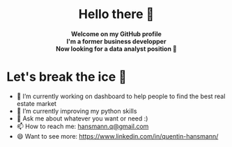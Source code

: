<h1 align="center">
  Hello there 👋 
</h1>
<h4 align="center">
  Welcome on my GitHub profile
  <br> I'm a former business developper
  <br> Now looking for a data analyst position 🤩
</h4>


<h1> Let's break the ice 🧊 </h1>

- 🔭 I’m currently working on dashboard to help people to find the best real estate market 
- 🌱 I’m currently improving my python skills 
- 💬 Ask me about whatever you want or need :) 
- 📫 How to reach me: hansmann.q@gmail.com
- 😄 Want to see more: https://www.linkedin.com/in/quentin-hansmann/

